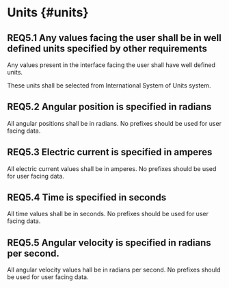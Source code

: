 # Units {#units}

## REQ5.1 Any values facing the user shall be in well defined units specified by other requirements

Any values present in the interface facing the user shall have well defined units.

These units shall be selected from International System of Units system.

## REQ5.2 Angular position is specified in radians

All angular positions shall be in radians.
No prefixes should be used for user facing data.

## REQ5.3 Electric current is specified in amperes

All electric current values shall be in amperes. No prefixes should be used for user facing data.

## REQ5.4 Time is specified in seconds

All time values shall be in seconds. No prefixes should be used for user facing data.

## REQ5.5 Angular velocity is specified in radians per second.

All angular velocity values hall be in radians per second. No prefixes should be used for user facing data.
